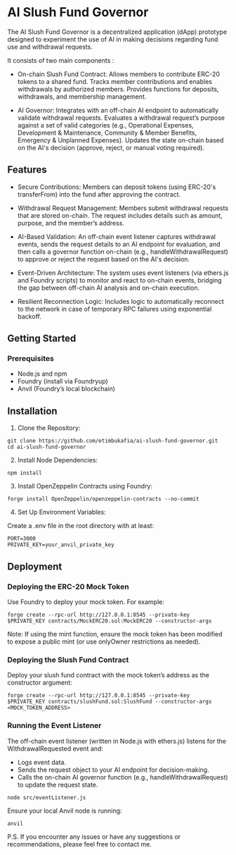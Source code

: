 # AI Slush Fund Governor

The AI Slush Fund Governor is a decentralized application (dApp) prototype designed to experiment the use of AI in making decisions regarding fund use and withdrawal requests. 

It consists of two main components :

- On-chain Slush Fund Contract:
  Allows members to contribute ERC-20 tokens to a shared fund.
  Tracks member contributions and enables withdrawals by authorized members.
  Provides functions for deposits, withdrawals, and membership management.

- AI Governor:
  Integrates with an off-chain AI endpoint to automatically validate withdrawal requests.
  Evaluates a withdrawal request’s purpose against a set of valid categories (e.g., Operational Expenses, Development & Maintenance, Community & Member Benefits, Emergency & Unplanned Expenses).
  Updates the state on-chain based on the AI's decision (approve, reject, or manual voting required).

## Features

- Secure Contributions:
  Members can deposit tokens (using ERC-20's transferFrom) into the fund after approving the contract.

- Withdrawal Request Management:
  Members submit withdrawal requests that are stored on-chain. The request includes details such as amount, purpose, and the member’s address.

- AI-Based Validation:
  An off-chain event listener captures withdrawal events, sends the request details to an AI endpoint for evaluation, and then calls a governor function on-chain (e.g., handleWithdrawalRequest) to approve or reject the request based on the AI's decision.

- Event-Driven Architecture:
  The system uses event listeners (via ethers.js and Foundry scripts) to monitor and react to on-chain events, bridging the gap between off-chain AI analysis and on-chain execution.

- Resilient Reconnection Logic:
  Includes logic to automatically reconnect to the network in case of temporary RPC failures using exponential backoff.

## Getting Started

### Prerequisites

- Node.js and npm
- Foundry (install via Foundryup)
- Anvil (Foundry’s local blockchain)

## Installation
1. Clone the Repository:
```
git clone https://github.com/etimbukafia/ai-slush-fund-governor.git
cd ai-slush-fund-governor
```

2. Install Node Dependencies:
```
npm install
```

3. Install OpenZeppelin Contracts using Foundry:
```
forge install OpenZeppelin/openzeppelin-contracts --no-commit
```

4. Set Up Environment Variables:

Create a .env file in the root directory with at least:
```
PORT=3000
PRIVATE_KEY=your_anvil_private_key
```

## Deployment

### Deploying the ERC-20 Mock Token

Use Foundry to deploy your mock token. For example:
```
forge create --rpc-url http://127.0.0.1:8545 --private-key $PRIVATE_KEY contracts/MockERC20.sol:MockERC20 --constructor-args
```

Note: If using the mint function, ensure the mock token has been modified to expose a public mint (or use onlyOwner restrictions as needed).

### Deploying the Slush Fund Contract

Deploy your slush fund contract with the mock token’s address as the constructor argument:

```
forge create --rpc-url http://127.0.0.1:8545 --private-key $PRIVATE_KEY contracts/slushFund.sol:SlushFund --constructor-args <MOCK_TOKEN_ADDRESS>
```
### Running the Event Listener

The off-chain event listener (written in Node.js with ethers.js) listens for the WithdrawalRequested event and:
- Logs event data.
- Sends the request object to your AI endpoint for decision-making.
- Calls the on-chain AI governor function (e.g., handleWithdrawalRequest) to update the request state.

```
node src/eventListener.js
```

Ensure your local Anvil node is running:
```
anvil
```

P.S. If you encounter any issues or have any suggestions or recommendations, please feel free to contact me. 
